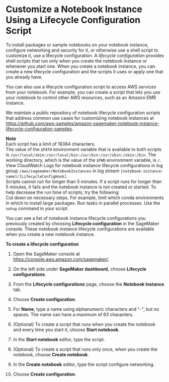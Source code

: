 # Customize a Notebook Instance Using a Lifecycle Configuration Script<a name="notebook-lifecycle-config"></a>

To install packages or sample notebooks on your notebook instance, configure networking and security for it, or otherwise use a shell script to customize it, use a lifecycle configuration\. A *lifecycle configuration* provides shell scripts that run only when you create the notebook instance or whenever you start one\. When you create a notebook instance, you can create a new lifecycle configuration and the scripts it uses or apply one that you already have\.

You can also use a lifecycle configuration script to access AWS services from your notebook\. For example, you can create a script that lets you use your notebook to control other AWS resources, such as an Amazon EMR instance\.

We maintain a public repository of notebook lifecycle configuration scripts that address common use cases for customizing notebook instances at [https://github\.com/aws\-samples/amazon\-sagemaker\-notebook\-instance\-lifecycle\-configuration\-samples](https://github.com/aws-samples/amazon-sagemaker-notebook-instance-lifecycle-configuration-samples)\.

**Note**  
Each script has a limit of 16384 characters\.  
The value of the `$PATH` environment variable that is available to both scripts is `/usr/local/sbin:/usr/local/bin:/usr/bin:/usr/sbin:/sbin:/bin`\. The working directory, which is the value of the `$PWD` environment variable, is `/`\.  
View CloudWatch Logs for notebook instance lifecycle configurations in log group `/aws/sagemaker/NotebookInstances` in log stream `[notebook-instance-name]/[LifecycleConfigHook]`\.  
Scripts cannot run for longer than 5 minutes\. If a script runs for longer than 5 minutes, it fails and the notebook instance is not created or started\. To help decrease the run time of scripts, try the following:  
Cut down on necessary steps\. For example, limit which conda environments in which to install large packages\.
Run tasks in parallel processes\.
Use the `nohup` command in your script\.

You can see a list of notebook instance lifecycle configurations you previously created by choosing **Lifecycle configuration** in the SageMaker console\. These notebook instance lifecycle configurations are available when you create a new notebook instance\.

**To create a lifecycle configuration**

1. Open the SageMaker console at [https://console\.aws\.amazon\.com/sagemaker/](https://console.aws.amazon.com/sagemaker/)\. 

1. On the left side under **SageMaker dashboard**, choose **Lifecycle configurations**\.

1. From the **Lifecycle configurations** page, choose the **Notebook Instance** tab\.

1. Choose **Create configuration**\.

1. For **Name**, type a name using alphanumeric characters and "\-", but no spaces\. The name can have a maximum of 63 characters\.

1. \(Optional\) To create a script that runs when you create the notebook and every time you start it, choose **Start notebook**\.

1. In the **Start notebook** editor, type the script\.

1. \(Optional\) To create a script that runs only once, when you create the notebook, choose **Create notebook**\.

1. In the **Create notebook** editor, type the script configure networking\.

1. Choose **Create configuration**\.